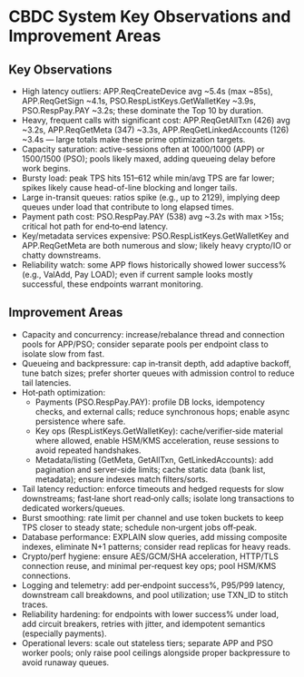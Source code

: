 # CBDC System Key Observations and Improvement Areas

## Key Observations

- High latency outliers: APP.ReqCreateDevice avg ~5.4s (max ~85s), APP.ReqGetSign ~4.1s, PSO.RespListKeys.GetWalletKey ~3.9s, PSO.RespPay.PAY ~3.2s; these dominate the Top 10 by duration.
- Heavy, frequent calls with significant cost: APP.ReqGetAllTxn (426) avg ~3.2s, APP.ReqGetMeta (347) ~3.3s, APP.ReqGetLinkedAccounts (126) ~3.4s — large totals make these prime optimization targets.
- Capacity saturation: active-sessions often at 1000/1000 (APP) or 1500/1500 (PSO); pools likely maxed, adding queueing delay before work begins.
- Bursty load: peak TPS hits 151–612 while min/avg TPS are far lower; spikes likely cause head-of-line blocking and longer tails.
- Large in-transit queues: ratios spike (e.g., up to 2129), implying deep queues under load that contribute to long elapsed times.
- Payment path cost: PSO.RespPay.PAY (538) avg ~3.2s with max >15s; critical hot path for end‑to‑end latency.
- Key/metadata services expensive: PSO.RespListKeys.GetWalletKey and APP.ReqGetMeta are both numerous and slow; likely heavy crypto/IO or chatty downstreams.
- Reliability watch: some APP flows historically showed lower success% (e.g., ValAdd, Pay LOAD); even if current sample looks mostly successful, these endpoints warrant monitoring.

## Improvement Areas

- Capacity and concurrency: increase/rebalance thread and connection pools for APP/PSO; consider separate pools per endpoint class to isolate slow from fast.
- Queueing and backpressure: cap in‑transit depth, add adaptive backoff, tune batch sizes; prefer shorter queues with admission control to reduce tail latencies.
- Hot‑path optimization:
  - Payments (PSO.RespPay.PAY): profile DB locks, idempotency checks, and external calls; reduce synchronous hops; enable async persistence where safe.
  - Key ops (RespListKeys.GetWalletKey): cache/verifier‑side material where allowed, enable HSM/KMS acceleration, reuse sessions to avoid repeated handshakes.
  - Metadata/listing (GetMeta, GetAllTxn, GetLinkedAccounts): add pagination and server-side limits; cache static data (bank list, metadata); ensure indexes match filters/sorts.
- Tail latency reduction: enforce timeouts and hedged requests for slow downstreams; fast‑lane short read‑only calls; isolate long transactions to dedicated workers/queues.
- Burst smoothing: rate limit per channel and use token buckets to keep TPS closer to steady state; schedule non‑urgent jobs off‑peak.
- Database performance: EXPLAIN slow queries, add missing composite indexes, eliminate N+1 patterns; consider read replicas for heavy reads.
- Crypto/perf hygiene: ensure AES/GCM/SHA acceleration, HTTP/TLS connection reuse, and minimal per‑request key ops; pool HSM/KMS connections.
- Logging and telemetry: add per‑endpoint success%, P95/P99 latency, downstream call breakdowns, and pool utilization; use TXN_ID to stitch traces.
- Reliability hardening: for endpoints with lower success% under load, add circuit breakers, retries with jitter, and idempotent semantics (especially payments).
- Operational levers: scale out stateless tiers; separate APP and PSO worker pools; only raise pool ceilings alongside proper backpressure to avoid runaway queues.

